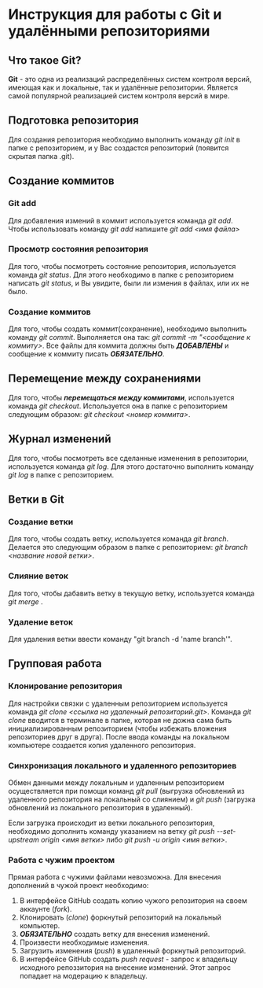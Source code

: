 # Инструкция для работы с Git и удалёнными репозиториями

## Что такое Git?
**Git** - это одна из реализаций распределённых систем контроля версий, имеющая как и локальные, так и удалённые репозитории. Является самой популярной реализацией систем контроля версий в мире.

## Подготовка репозитория
Для создания репозитория необходимо выполнить команду *git init*  в папке с репозиторием, и у Вас создастся репозиторий (появится скрытая папка .git).

## Создание коммитов

### Git add
Для добавления измений в коммит используется команда *git add*. Чтобы использовать команду *git add* напишите *git add <имя файла>*

### Просмотр состояния репозитория
Для того, чтобы посмотреть состояние репозитория, используется команда *git status*. Для этого необходимо в папке с репозиторием написать *git status*, и Вы увидите, были ли измения в файлах, или их не было.

### Создание коммитов
Для того, чтобы создать коммит(сохранение), необходимо выполнить команду *git commit*. Выполняется она так: *git commit -m "<сообщение к коммиту>*. Все файлы для коммита должны быть ***ДОБАВЛЕНЫ*** и сообщение к коммиту писать ***ОБЯЗАТЕЛЬНО***.

## Перемещение между сохранениями
Для того, чтобы ***перемещаться между коммитами***, используется команда *git checkout*. Используется она в папке с репозиторием следующим образом: *git checkout <номер коммита>*.

## Журнал изменений
Для того, чтобы посмотреть все сделанные изменения в репозитории, используется команда *git log*. Для этого достаточно выполнить команду *git log* в папке с репозиторием.

## Ветки в Git

### Создание ветки

Для того, чтобы создать ветку, используется команда *git branch*. Делается это следующим образом в папке с репозиторием: *git branch <название новой ветки>*.

### Слияние веток

Для того, чтобы дабавить ветку в текущую ветку, используется команда *git merge <name branch>*.

### Удаление веток
Для удаления ветки ввести команду "git branch -d 'name branch'".


## Групповая работа

### Клонирование репозитория
Для настройки связки с удаленным репозиторием используется команда *git clone <ссылка на удаленный репозиторий.git>*. Команда *git clone* вводится в терминале в папке, которая не дожна сама быть инициализированным репозиторием (чтобы избежать вложения репозиториев друг в друга). После ввода команды на локальном компьютере создается копия удаленного репозитория. 

### Синхронизация локального и удаленного репозиториев
Обмен данными между локальным и удаленным репозиторием осуществляется при помощи команд *git pull* (выгрузка обновлений из удаленного репозитория на локальный со слиянием) и *git push* (загрузка обновлений из локального репозитория в удаленный). 

Если загрузка происходит из ветки локального репозитория, необходимо дополнить команду указанием на ветку *git push --set-upstream origin <имя ветки>* либо *git push -u origin <имя ветки>*.

### Работа с чужим проектом
Прямая работа с чужими файлами невозможна. Для внесения дополнений в чужой проект необходимо: 
1. В интерфейсе GitHub создать копию чужого репозитория на своем аккаунте (*fork*).
2. Клонировать (*clone*) форкнутый репозиторий на локальный компьютер.
3. ***ОБЯЗАТЕЛЬНО*** создать ветку для внесения изменений. 
4. Произвести необходимые изменения.
5. Загрузить изменения (*push*) в удаленный форкнутый репозиторий.
6. В интерфейсе GitHub создать *push request* - запрос к владельцу исходного репоззитория на внесение изменений. Этот запрос попадает на модерацию к владельцу.